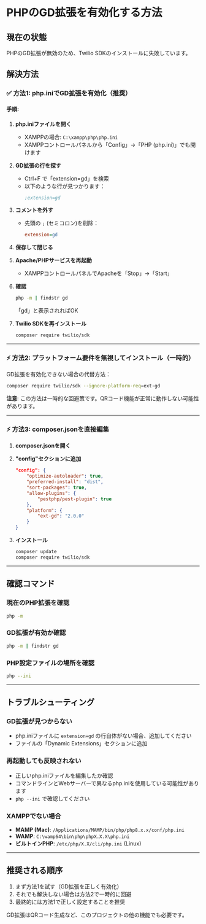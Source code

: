 # PHPのGD拡張を有効化する方法

## 現在の状態
PHPのGD拡張が無効のため、Twilio SDKのインストールに失敗しています。

## 解決方法

### ✅ 方法1: php.iniでGD拡張を有効化（推奨）

#### 手順:

1. **php.iniファイルを開く**
   - XAMPPの場合: `C:\xampp\php\php.ini`
   - XAMPPコントロールパネルから「Config」→「PHP (php.ini)」でも開けます

2. **GD拡張の行を探す**
   - Ctrl+F で「extension=gd」を検索
   - 以下のような行が見つかります：
     ```ini
     ;extension=gd
     ```

3. **コメントを外す**
   - 先頭の `;` (セミコロン)を削除：
     ```ini
     extension=gd
     ```

4. **保存して閉じる**

5. **Apache/PHPサービスを再起動**
   - XAMPPコントロールパネルでApacheを「Stop」→「Start」

6. **確認**
   ```bash
   php -m | findstr gd
   ```
   「gd」と表示されればOK

7. **Twilio SDKを再インストール**
   ```bash
   composer require twilio/sdk
   ```

---

### ⚡ 方法2: プラットフォーム要件を無視してインストール（一時的）

GD拡張を有効化できない場合の代替方法：

```bash
composer require twilio/sdk --ignore-platform-req=ext-gd
```

**注意**: この方法は一時的な回避策です。QRコード機能が正常に動作しない可能性があります。

---

### ⚡ 方法3: composer.jsonを直接編集

1. **composer.jsonを開く**

2. **"config"セクションに追加**
   ```json
   "config": {
       "optimize-autoloader": true,
       "preferred-install": "dist",
       "sort-packages": true,
       "allow-plugins": {
           "pestphp/pest-plugin": true
       },
       "platform": {
           "ext-gd": "2.0.0"
       }
   }
   ```

3. **インストール**
   ```bash
   composer update
   composer require twilio/sdk
   ```

---

## 確認コマンド

### 現在のPHP拡張を確認
```bash
php -m
```

### GD拡張が有効か確認
```bash
php -m | findstr gd
```

### PHP設定ファイルの場所を確認
```bash
php --ini
```

---

## トラブルシューティング

### GD拡張が見つからない
- php.iniファイルに `extension=gd` の行自体がない場合、追加してください
- ファイルの「Dynamic Extensions」セクションに追加

### 再起動しても反映されない
- 正しいphp.iniファイルを編集したか確認
- コマンドラインとWebサーバーで異なるphp.iniを使用している可能性があります
- `php --ini` で確認してください

### XAMPPでない場合
- **MAMP (Mac)**: `/Applications/MAMP/bin/php/php8.x.x/conf/php.ini`
- **WAMP**: `C:\wamp64\bin\php\phpX.X.X\php.ini`
- **ビルトインPHP**: `/etc/php/X.X/cli/php.ini` (Linux)

---

## 推奨される順序

1. まず方法1を試す（GD拡張を正しく有効化）
2. それでも解決しない場合は方法2で一時的に回避
3. 最終的には方法1で正しく設定することを推奨

GD拡張はQRコード生成など、このプロジェクトの他の機能でも必要です。




